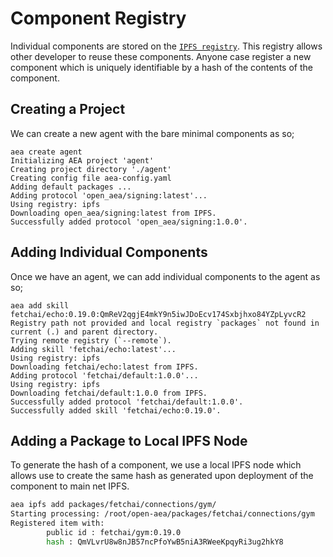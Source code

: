 # Component Registry

Individual components are stored on the  <a href="https://ipfs.io" target="_blank">`IPFS registry`</a>. This registry allows other developer to reuse these components. Anyone case register a new component which is uniquely identifiable by a hash of the contents of the component.

## Creating a Project
We can create a new agent with the bare minimal components as so;

```
aea create agent
Initializing AEA project 'agent'
Creating project directory './agent'
Creating config file aea-config.yaml
Adding default packages ...
Adding protocol 'open_aea/signing:latest'...
Using registry: ipfs
Downloading open_aea/signing:latest from IPFS.
Successfully added protocol 'open_aea/signing:1.0.0'.
```


## Adding Individual Components
Once we have an agent, we can add individual components to the agent as so;

```
aea add skill fetchai/echo:0.19.0:QmReV2qgjE4mkY9n5iwJDoEcv174Sxbjhxo84YZpLyvcR2
Registry path not provided and local registry `packages` not found in current (.) and parent directory.
Trying remote registry (`--remote`).
Adding skill 'fetchai/echo:latest'...
Using registry: ipfs
Downloading fetchai/echo:latest from IPFS.
Adding protocol 'fetchai/default:1.0.0'...
Using registry: ipfs
Downloading fetchai/default:1.0.0 from IPFS.
Successfully added protocol 'fetchai/default:1.0.0'.
Successfully added skill 'fetchai/echo:0.19.0'.
```

## Adding a Package to Local IPFS Node
To generate the hash of a component, we use a local IPFS node which allows use to create the same hash as generated upon deployment of the component to main net IPFS.

```bash
aea ipfs add packages/fetchai/connections/gym/
Starting processing: /root/open-aea/packages/fetchai/connections/gym
Registered item with:
        public id : fetchai/gym:0.19.0
        hash : QmVLvrU8w8nJB57ncPfoYwB5niA3RWeeKpqyRi3ug2hkY8
```
